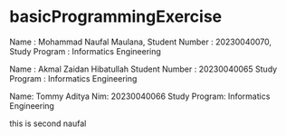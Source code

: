 # basicProgrammingExercise

Name : Mohammad Naufal Maulana, Student Number : 20230040070, Study Program : Informatics Engineering

Name : Akmal Zaidan Hibatullah 
Student Number : 20230040065
Study Program : Informatics Engineering

Name: Tommy Aditya Nim: 20230040066 Study Program: Informatics Engineering 

this is second naufal
